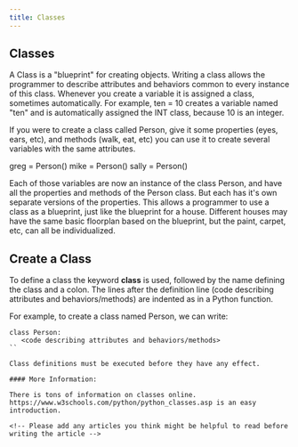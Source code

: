```yaml
---
title: Classes
---
```


## Classes

A Class is a "blueprint" for creating objects.  Writing a class allows the programmer to describe attributes and behaviors common to every instance of this class.  Whenever you create a variable it is assigned a class, sometimes automatically.  For example, ten = 10 creates a variable named "ten" and is automatically assigned the INT class, because 10 is an integer.

If you were to create a class called Person, give it some properties (eyes, ears, etc), and methods (walk, eat, etc) you can use it to create several variables with the same attributes.

greg = Person()
mike = Person()
sally = Person()

Each of those variables are now an instance of the class Person, and have all the properties and methods of the Person class.  But each has it's own separate versions of the properties.  This allows a programmer to use a class as a blueprint, just like the blueprint for a house.  Different houses may have the same basic floorplan based on the blueprint, but the paint, carpet, etc, can all be individualized.

## Create a Class

To define a class the keyword **class** is used, followed by the name defining the class and a colon. The lines after the definition line (code describing attributes and behaviors/methods) are indented as in a Python function.

For example, to create a class named Person, we can write:
```
class Person:
   <code describing attributes and behaviors/methods> 
``

Class definitions must be executed before they have any effect.

#### More Information:

There is tons of information on classes online.  https://www.w3schools.com/python/python_classes.asp is an easy introduction.

<!-- Please add any articles you think might be helpful to read before writing the article -->


